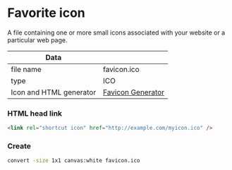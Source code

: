 # Favorite icon

A file containing one or more small icons associated with your website or a particular web page.

| Data          |               |
| ------------- | ------------- |
| file name     | favicon.ico   |
| type          | ICO           |
| Icon and HTML generator | [Favicon Generator](https://realfavicongenerator.net/) |

### HTML head link

```html
<link rel="shortcut icon" href="http://example.com/myicon.ico" />
```

### Create

```bash
convert -size 1x1 canvas:white favicon.ico
```
